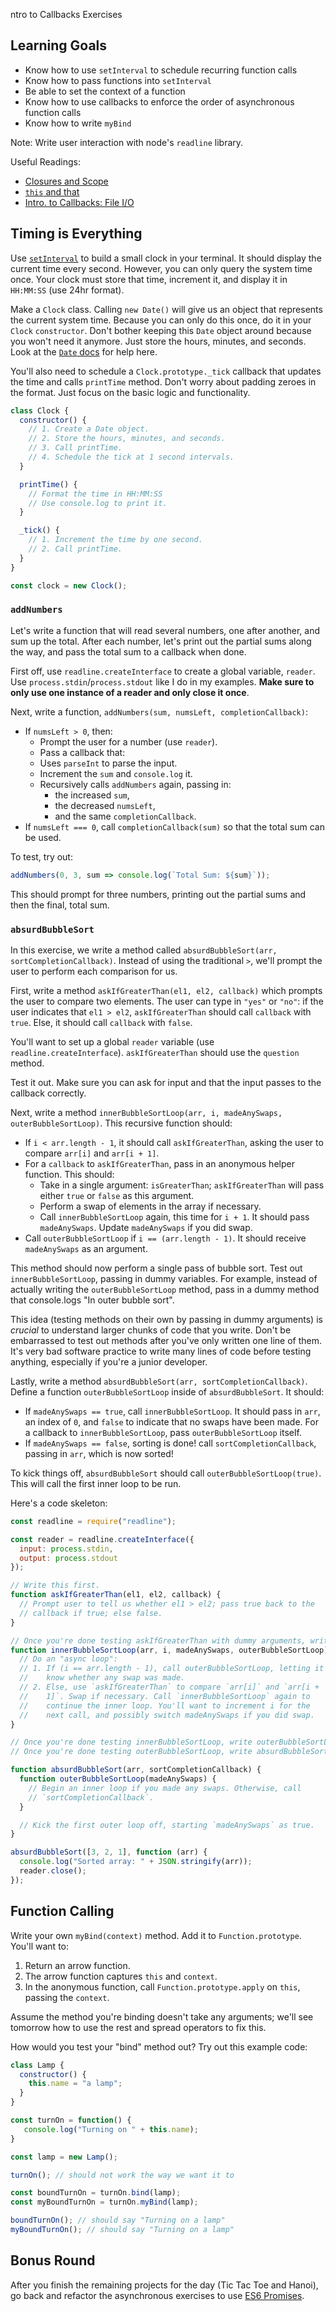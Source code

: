 ntro to Callbacks Exercises

## Learning Goals

+ Know how to use `setInterval` to schedule recurring function calls
+ Know how to pass functions into `setInterval`
+ Be able to set the context of a function
+ Know how to use callbacks to enforce the order of asynchronous function calls
+ Know how to write `myBind`

Note: Write user interaction with node's `readline` library.

Useful Readings:
+ [Closures and Scope][closures]
+ [`this` and that][this-and-that]
+ [Intro. to Callbacks: File I/O][intro-to-callbacks]

[closures]: ../../readings/closures.md
[this-and-that]: ../../readings/this-and-that.md
[intro-to-callbacks]: ../../readings/intro-to-callbacks.md

## Timing is Everything

Use [`setInterval`][setInterval-doc] to build a small clock in your
terminal. It should display the current time every second. However, you
can only query the system time once. Your clock must store that time,
increment it, and display it in `HH:MM:SS` (use 24hr format).

Make a `Clock` class. Calling `new Date()` will give us an object that
represents the current system time. Because you can only do this once,
do it in your `Clock` `constructor`. Don't bother keeping this `Date` object
around because you won't need it anymore. Just store the hours, minutes,
and seconds. Look at the [`Date` docs][date-docs] for help here.

You'll also need to schedule a `Clock.prototype._tick` callback that
updates the time and calls `printTime` method. Don't worry about padding
zeroes in the format. Just focus on the basic logic and functionality.

```javascript
class Clock {
  constructor() {
    // 1. Create a Date object.
    // 2. Store the hours, minutes, and seconds.
    // 3. Call printTime.
    // 4. Schedule the tick at 1 second intervals.  
  }

  printTime() {
    // Format the time in HH:MM:SS
    // Use console.log to print it.
  }

  _tick() {
    // 1. Increment the time by one second.
    // 2. Call printTime.
  }
}

const clock = new Clock();
```

[setInterval-doc]: http://nodejs.org/api/globals.html#globals_setinterval_cb_ms
[date-docs]: https://developer.mozilla.org/en-US/docs/Web/JavaScript/Reference/Global_Objects/Date#Date.prototype_Methods

### `addNumbers`

Let's write a function that will read several numbers, one after
another, and sum up the total. After each number, let's print out the
partial sums along the way, and pass the total sum to a callback when
done.

First off, use `readline.createInterface` to create a global variable,
`reader`. Use `process.stdin`/`process.stdout` like I do in my
examples. **Make sure to only use one instance of a reader and only close it once**.

Next, write a function, `addNumbers(sum, numsLeft,
completionCallback)`:

* If `numsLeft > 0`, then:
    * Prompt the user for a number (use `reader`).
    * Pass a callback that:
    * Uses `parseInt` to parse the input.
    * Increment the `sum` and `console.log` it.
    * Recursively calls `addNumbers` again, passing in:
        * the increased `sum`,
        * the decreased `numsLeft`,
        * and the same `completionCallback`.
* If `numsLeft === 0`, call `completionCallback(sum)` so that the total
  sum can be used.

To test, try out:

```javascript
addNumbers(0, 3, sum => console.log(`Total Sum: ${sum}`));
```

This should prompt for three numbers, printing out the partial sums
and then the final, total sum.

### `absurdBubbleSort`

In this exercise, we write a method called `absurdBubbleSort(arr,
sortCompletionCallback)`. Instead of using the traditional `>`, we'll
prompt the user to perform each comparison for us.

First, write a method `askIfGreaterThan(el1, el2, callback)` which
prompts the user to compare two elements. The user can type in `"yes"`
or `"no"`: if the user indicates that `el1 > el2`, `askIfGreaterThan`
should call `callback` with `true`. Else, it should call `callback`
with `false`.

You'll want to set up a global `reader` variable (use
`readline.createInterface`). `askIfGreaterThan` should use the `question`
method.

Test it out.  Make sure you can ask for input and that the input passes
to the callback correctly.

Next, write a method `innerBubbleSortLoop(arr, i, madeAnySwaps,
outerBubbleSortLoop)`. This recursive function should:

* If `i < arr.length - 1`, it should call `askIfGreaterThan`, asking the
  user to compare `arr[i]` and `arr[i + 1]`.
* For a `callback` to `askIfGreaterThan`, pass in an anonymous helper
  function. This should:
    * Take in a single argument: `isGreaterThan`; `askIfGreaterThan`
      will pass either `true` or `false` as this argument.
    * Perform a swap of elements in the array if necessary.
    * Call `innerBubbleSortLoop` again, this time for `i + 1`. It should
      pass `madeAnySwaps`. Update `madeAnySwaps` if you did swap.
* Call `outerBubbleSortLoop` if `i == (arr.length - 1)`. It should
  receive `madeAnySwaps` as an argument.

This method should now perform a single pass of bubble sort.  Test out
`innerBubbleSortLoop`, passing in dummy variables.  For example, instead
of actually writing the `outerBubbleSortLoop` method, pass in a dummy
method that console.logs "In outer bubble sort".

This idea (testing methods on their own by passing in dummy arguments)
is *crucial* to understand larger chunks of code that you write.  Don't
be embarrassed to test out methods after you've only written one line of
them.  It's very bad software practice to write many lines of code before
testing anything, especially if you're a junior developer.

Lastly, write a method `absurdBubbleSort(arr, sortCompletionCallback)`.
Define a function `outerBubbleSortLoop` inside of `absurdBubbleSort`.
It should:

* If `madeAnySwaps == true`, call `innerBubbleSortLoop`. It should
  pass in `arr`, an index of `0`, and `false` to indicate that no
  swaps have been made. For a callback to `innerBubbleSortLoop`, pass
  `outerBubbleSortLoop` itself.
* If `madeAnySwaps == false`, sorting is done! call
  `sortCompletionCallback`, passing in `arr`, which is now sorted!

To kick things off, `absurdBubbleSort` should call
`outerBubbleSortLoop(true)`. This will call the first inner loop to be
run.

Here's a code skeleton:

```javascript
const readline = require("readline");

const reader = readline.createInterface({
  input: process.stdin,
  output: process.stdout
});

// Write this first.
function askIfGreaterThan(el1, el2, callback) {
  // Prompt user to tell us whether el1 > el2; pass true back to the
  // callback if true; else false.
}

// Once you're done testing askIfGreaterThan with dummy arguments, write this.
function innerBubbleSortLoop(arr, i, madeAnySwaps, outerBubbleSortLoop) {
  // Do an "async loop":
  // 1. If (i == arr.length - 1), call outerBubbleSortLoop, letting it
  //    know whether any swap was made.
  // 2. Else, use `askIfGreaterThan` to compare `arr[i]` and `arr[i +
  //    1]`. Swap if necessary. Call `innerBubbleSortLoop` again to
  //    continue the inner loop. You'll want to increment i for the
  //    next call, and possibly switch madeAnySwaps if you did swap.
}

// Once you're done testing innerBubbleSortLoop, write outerBubbleSortLoop.
// Once you're done testing outerBubbleSortLoop, write absurdBubbleSort.

function absurdBubbleSort(arr, sortCompletionCallback) {
  function outerBubbleSortLoop(madeAnySwaps) {
    // Begin an inner loop if you made any swaps. Otherwise, call
    // `sortCompletionCallback`.
  }

  // Kick the first outer loop off, starting `madeAnySwaps` as true.
}

absurdBubbleSort([3, 2, 1], function (arr) {
  console.log("Sorted array: " + JSON.stringify(arr));
  reader.close();
});
```

## Function Calling

Write your own `myBind(context)` method. Add it to
`Function.prototype`. You'll want to:

1. Return an arrow function.
2. The arrow function captures `this` and `context`.
3. In the anonymous function, call `Function.prototype.apply` on `this`, passing
   the `context`.

Assume the method you're binding doesn't take any arguments; we'll see
tomorrow how to use the rest and spread operators to fix this.

How would you test your "bind" method out?  Try out this example code:

```js
class Lamp {
  constructor() {
    this.name = "a lamp";
  }
}

const turnOn = function() {
   console.log("Turning on " + this.name);
}

const lamp = new Lamp();

turnOn(); // should not work the way we want it to

const boundTurnOn = turnOn.bind(lamp);
const myBoundTurnOn = turnOn.myBind(lamp);

boundTurnOn(); // should say "Turning on a lamp"
myBoundTurnOn(); // should say "Turning on a lamp"


```

## Bonus Round

After you finish the remaining projects for the day
(Tic Tac Toe and Hanoi), go back and refactor the asynchronous
exercises to use [ES6 Promises][promise].

[promise]: https://developer.mozilla.org/en-US/docs/Web/JavaScript/Reference/Global_Objects/Promise

